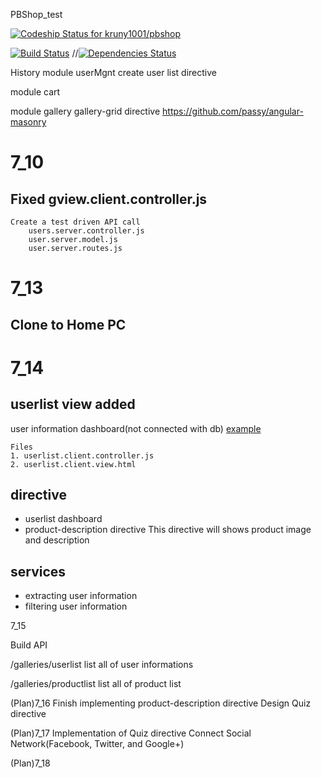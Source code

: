 PBShop_test

[ ![Codeship Status for kruny1001/pbshop](https://www.codeship.io/projects/f178be40-e8db-0131-6f99-0e1215f8c699/status)](https://www.codeship.io/projects/26110)

[![Build Status](https://travis-ci.org/meanjs/mean.svg?branch=master)](https://travis-ci.org/meanjs/mean)
//[![Dependencies Status](https://david-dm.org/meanjs/mean.svg)](https://david-dm.org/meanjs/mean)

History
module userMgnt
create user list directive

module cart

module gallery
    gallery-grid directive
        https://github.com/passy/angular-masonry

7_10
=========
Fixed gview.client.controller.js
--------
    Create a test driven API call
        users.server.controller.js
        user.server.model.js
        user.server.routes.js


7_13
=====
Clone to Home PC
------

7_14
=====
userlist view added
-----



user information dashboard(not connected with db)
[example](http://kevangular.herokuapp.com/#!/galleries/userlist)

    Files 
    1. userlist.client.controller.js
    2. userlist.client.view.html

directive
----
* userlist dashboard
* product-description directive
  This directive will shows product image and description 
  
  
services
----
* extracting user information
* filtering user information

7_15

Build API

/galleries/userlist
list all of user informations

/galleries/productlist
list all of product list

(Plan)7_16
Finish implementing product-description directive
Design Quiz directive 


(Plan)7_17
Implementation of Quiz directive
Connect Social Network(Facebook, Twitter, and Google+)

(Plan)7_18

